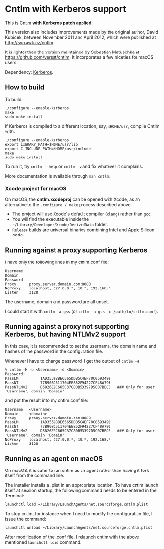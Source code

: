 # Cntlm with Kerberos support

This is [Cntlm](http://cntlm.sourceforge.net/) **with Kerberos patch applied**.

This version also includes improvements made by the original author, David Kubicek, between November 2011 and April 2012, which were published at http://svn.awk.cz/cntlm

It is lighter than the version maintained by Sebastian Matuschka at https://github.com/versat/cntlm. It incorporates a few niceties for macOS users.

Dependency: [Kerberos](http://web.mit.edu/kerberos/).

## How to build

To build:

```
./configure --enable-kerberos
make
sudo make install
```


If Kerberos is compiled to a different location, say, `$HOME/usr`, compile Cntlm with:

```
./configure --enable-kerberos
export LIBRARY_PATH=$HOME/usr/lib
export C_INCLUDE_PATH=$HOME/usr/include
make
sudo make install
```

To run it, try `cntlm --help` or `cntlm -v` and fix whatever it complains.

More documentation is available through `man cntlm`.

### Xcode project for macOS

On macOS, the __cntlm.xcodeproj__ can be opened with Xcode, as an alternative to the `.configure / make` process described above.

- The project will use Xcode's default compiler (`clang`) rather than `gcc`.
- You will find the executable inside the `~/Library/Developer/Xcode/DerivedData` folder.
- `Release` builds  are universal binaries combining Intel and Apple Silicon code.

## Running against a proxy supporting Kerberos

I have only the following lines in my ctnlm.conf file:

```
Username
Domain
Password
Proxy      proxy.server.domain.com:8080
NoProxy    localhost, 127.0.0.*, 10.*, 192.168.*
Listen     3128
```

The username, domain and password are all unset.

I could start it with `cntlm -a gss` (or  `cntlm -a gss -c /path/to/cntlm.conf`).

## Running against a proxy not supporting Kerberos, but having NTLMv2 support

In this case, it is recommended to set the username, the domain name and hashes of the password in the configuration file.

Whenever I have to change password, I get the output of `cntlm -H`

````
% cntlm -H -u <Username> -d <Domain>
Password:
PassLM          1AD35398BE6565DDB5C4EF70C0593492
PassNT          77B9081511704EE852F94227CF48A793
PassNTLMv2      D5826E9C665C37C80B53397D5C07BBCB   ### Only for user 'Username', domain 'Domain'
````

and put the result into my cntlm.conf file:

```
Username   <Username>
Domain	   <domain>
Proxy      proxy.server.domain.com:8080
PassLM          1AD35398BE6565DDB5C4EF70C0593492
PassNT          77B9081511704EE852F94227CF48A793
PassNTLMv2      D5826E9C665C37C80B53397D5C07BBCB   ### Only for user 'Username', domain 'Domain'
NoProxy    localhost, 127.0.0.*, 10.*, 192.168.*
Listen     3128
```

## Running as an agent on macOS

On macOS, it is safer to run cntlm as an agent rather than having it fork itself from the command line.

The installer installs a .plist in an appropriate location. To have cntlm launch itself at session startup, the following command needs to be entered in the Terminal:

````
launchctl load ~/Library/LaunchAgents/net.sourceforge.cntlm.plist
````


To stop cntlm, for instance when I need to modify the configuration file, I issue the command:

````
launchctl unload ~/Library/LaunchAgents/net.sourceforge.cntlm.plist
````

After modification of the .conf file, I relaunch cntlm with the above mentioned `launchctl load` command.